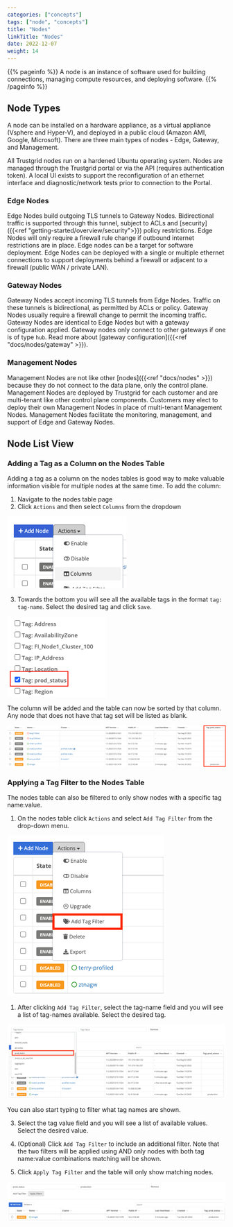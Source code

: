 ```yaml
---
categories: ["concepts"]
tags: ["node", "concepts"]
title: "Nodes"
linkTitle: "Nodes"
date: 2022-12-07
weight: 14
---
```


{{% pageinfo %}}
A node is an instance of software used for building connections, managing compute resources, and deploying software.
{{% /pageinfo %}}

## Node Types

A node can be installed on a hardware appliance, as a virtual appliance (Vsphere and Hyper-V), and deployed in a public cloud (Amazon AMI, Google, Microsoft). There are three main types of nodes - Edge, Gateway, and Management.

All Trustgrid nodes run on a hardened Ubuntu operating system. Nodes are managed through the Trustgrid portal or via the API (requires authentication token). A local UI exists to support the reconfiguration of an ethernet interface and diagnostic/network tests prior to connection to the Portal.

### Edge Nodes

Edge Nodes build outgoing TLS tunnels to Gateway Nodes. Bidirectional traffic is supported through this tunnel, subject to ACLs and [security]({{<ref "getting-started/overview/security">}}) policy restrictions. Edge Nodes will only require a firewall rule change if outbound internet restrictions are in place. Edge nodes can be a target for software deployment. Edge Nodes can be deployed with a single or multiple ethernet connections to support deployments behind a firewall or adjacent to a firewall (public WAN / private LAN).

### Gateway Nodes

Gateway Nodes accept incoming TLS tunnels from Edge Nodes. Traffic on these tunnels is bidirectional, as permitted by ACLs or policy. Gateway Nodes usually require a firewall change to permit the incoming traffic. Gateway Nodes are identical to Edge Nodes but with a gateway configuration applied. Gateway nodes only connect to other gateways if one is of type `hub`. Read more about [gateway configuration]({{<ref "docs/nodes/gateway" >}}).

### Management Nodes
Management Nodes are not like other [nodes]({{<ref "docs/nodes" >}}) because they do not connect to the data plane, only the control plane. Management Nodes are deployed by Trustgrid for each customer and are multi-tenant like other control plane components. Customers may elect to deploy their own Management Nodes in place of multi-tenant Management Nodes. Management Nodes facilitate the monitoring, management, and support of Edge and Gateway Nodes.

## Node List View

### Adding a Tag as a Column on the Nodes Table

Adding a tag as a column on the nodes tables is good way to make valuable information visible for multiple nodes at the same time. To add the column:

1. Navigate to the nodes table page
1. Click `Actions` and then select `Columns` from the dropdown

![img](add-column.png)

3. Towards the bottom you will see all the available tags in the format `tag: tag-name`. Select the desired tag and click `Save`.

![img](select-tag-column.png)

The column will be added and the table can now be sorted by that column. Any node that does not have that tag set will be listed as blank.

![img](tag-column2.png)

### Applying a Tag Filter to the Nodes Table

The nodes table can also be filtered to only show nodes with a specific tag name:value.

1. On the nodes table click `Actions` and select `Add Tag Filter` from the drop-down menu.

![img](add-tag-filter-2.png)

1. After clicking `Add Tag Filter`, select the tag-name field and you will see a list of tag-names available. Select the desired tag.

![img](pick-tag-filter-name2.png)

You can also start typing to filter what tag names are shown.

3. Select the tag value field and you will see a list of available values. Select the desired value.

4. (Optional) Click `Add Tag Filter` to include an additional filter. Note that the two filters will be applied using AND only nodes with both tag name:value combinations matching will be shown.

5. Click `Apply Tag Filter` and the table will only show matching nodes.

![img](applied-filters2.png)
